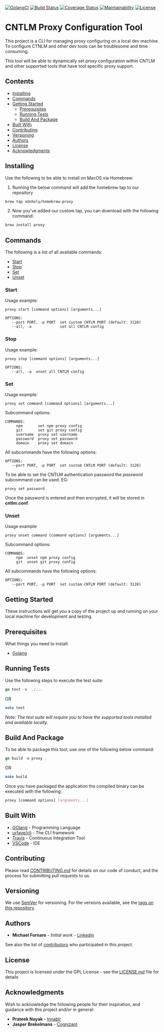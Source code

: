 [![GolangCI](https://golangci.com/badges/github.com/xUnholy/go-proxy.svg)](https://golangci.com)
[![Build Status](https://travis-ci.com/xUnholy/go-proxy.svg?branch=master)](https://travis-ci.com/xUnholy/go-proxy)
[![Coverage Status](https://coveralls.io/repos/github/xUnholy/go-proxy/badge.svg?branch=master)](https://coveralls.io/github/xUnholy/go-proxy?branch=master)
[![Maintainability](https://api.codeclimate.com/v1/badges/ff937aa58ba1d149d29a/maintainability)](https://codeclimate.com/github/xUnholy/go-proxy/maintainability)
[![License](https://img.shields.io/badge/license-GPL_v3.0-blue.svg)](https://github.com/xUnholy/go-proxy/blob/master/LICENSE.md)

# CNTLM Proxy Configuration Tool

This project is a CLI for managing proxy configuring on a local dev machine. To configure CTNLM and other dev tools can be troublesome and time consuming. 

This tool will be able to dynamically set proxy configuration within CNTLM and other supported tools that have tool specific proxy support. 

## Contents

* [Installing](#Installing)
* [Commands](#Commands)
* [Getting Started](#Getting-Started)
   * [Prerequisites](#Prerequisites)
   * [Running Tests](#Running-Tests)
   * [Build And Package](#Build-And-Package) 
* [Built With](#Built-With)
* [Contributing](#Contributing)
* [Versioning](#Versioning)
* [Authors](#Authors)
* [License](#License)
* [Acknowledgments](#Acknowledgments)

## Installing

Use the following to be able to install on MacOS via Homebrew:

1. Running the below command will add the homebrew tap to our repository

```bash
brew tap xUnholy/homebrew-proxy
```

2. Now you've added our custom tap, you can download with the following command:

```bash
brew install proxy
```

## Commands

The following is a list of all available commands:

* [Start](#Start)
* [Stop](#Stop)
* [Set](#Set)
* [Unset](#Unset)

### Start

Usage example:

```
proxy start [command options] [arguments...]
```

```
OPTIONS:
   --port PORT, -p PORT  set custom CNTLM PORT (default: 3128)
   --all, -a             set all CNTLM config
```

### Stop

Usage example:

```
proxy stop [command options] [arguments...]
```

```
OPTIONS:
   --all, -a  unset all CNTLM config
```

### Set

Usage example:

```
proxy set command [command options] [arguments...]
```

Subcommand options:

```
COMMANDS:
     npm       set npm proxy config
     git       set git proxy config
     username  proxy set username
     password  proxy set password
     domain    proxy set domain
```

All subcommands have the following options:

```
OPTIONS:
   --port PORT, -p PORT  set custom CNTLM PORT (default: 3128)
```

To be able to set the CNTLM authentication password the *password* subcommand can be used. EG:

```
proxy set password
```

Once the password is entered and then encrypted, it will be stored in **cntlm.conf**.


### Unset

Usage example:

```
proxy unset command [command options] [arguments...]
```

Subcommand options:

```
COMMANDS:
     npm  unset npm proxy config
     git  unset git proxy config
```

All subcommands have the following options:

```
OPTIONS:
   --port PORT, -p PORT  set custom CNTLM PORT (default: 3128)
```

## Getting Started

These instructions will get you a copy of the project up and running on your local machine for development and testing.

## Prerequisites

What things you need to install:

* [Golang](https://golang.org/dl/)

## Running Tests

Use the following steps to execute the test suite:

```go
go test -v  ./...
```

OR 

```bash
make test
```

*Note: The test suite will require you to have the supported tools installed and available locally.*

## Build And Package

To be able to package this tool, use one of the following below command:

```go
go build -o proxy .
```

OR

```bash
make build
```

Once you have packaged the application the compiled binary can be executed with the following:

```bash
proxy [command options] [arguments...]
```

## Built With

* [GOlang](https://golang.org/dl/) - Programming Language
* [urfave/cli](https://github.com/urfave/cli) - The CLI framework
* [Travis](https://maven.apache.org/) - Conitnuous Integration Tool
* [VSCode](https://code.visualstudio.com/) - IDE

## Contributing

Please read [CONTRIBUTING.md](https://gist.github.com/xUnholy/CONTRIBUTION.md) for details on our code of conduct, and the process for submitting pull requests to us.

## Versioning

We use [SemVer](http://semver.org/) for versioning. For the versions available, see the [tags on this repository](https://github.com/your/project/tags). 

## Authors

* **Michael Fornaro** - *Initial work* - [Linkedin](https://www.linkedin.com/in/michael-fornaro-5b756179/)

See also the list of [contributors](https://github.com/xUnholy/go-proxy/contributors) who participated in this project.

## License

This project is licensed under the GPL License - see the [LICENSE.md](LICENSE.md) file for details

## Acknowledgments

Wish to acknowledge the following people for their inspiration, and guidance with this project and/or in general:

* **Prateek Nayak** - [Innablr](https://innablr.com.au/)
* **Jasper Brekelmans** - [Cognizant](https://www.cognizant.com/)
